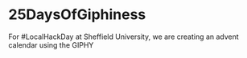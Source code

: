 # 25DaysOfGiphiness
For #LocalHackDay at Sheffield University, we are creating an advent calendar using the GIPHY 

